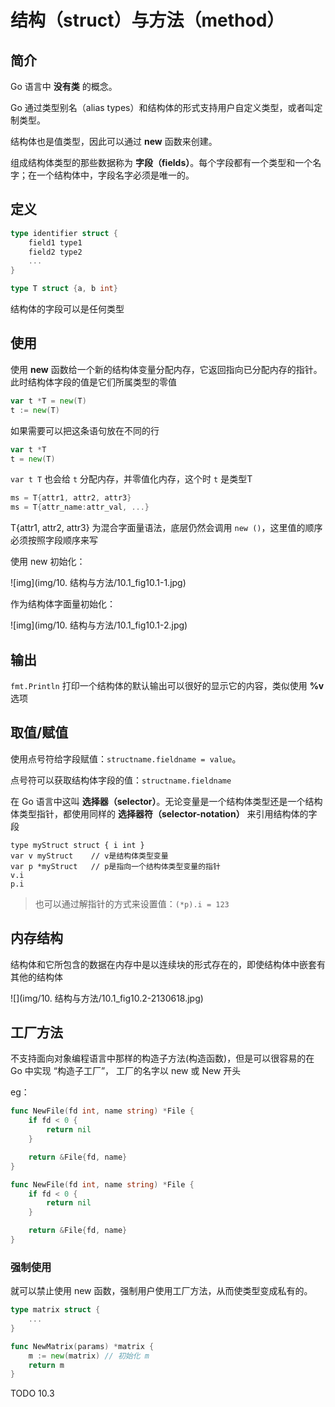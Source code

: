 # 结构（struct）与方法（method）

## 简介

Go 语言中 **没有类** 的概念。

Go 通过类型别名（alias types）和结构体的形式支持用户自定义类型，或者叫定制类型。

结构体也是值类型，因此可以通过 **new** 函数来创建。

组成结构体类型的那些数据称为 **字段（fields）**。每个字段都有一个类型和一个名字；在一个结构体中，字段名字必须是唯一的。

## 定义

```go
type identifier struct {
    field1 type1
    field2 type2
    ...
}

type T struct {a, b int}
```

结构体的字段可以是任何类型

## 使用

使用 **new** 函数给一个新的结构体变量分配内存，它返回指向已分配内存的指针。此时结构体字段的值是它们所属类型的零值

```go
var t *T = new(T)
t := new(T)
```

如果需要可以把这条语句放在不同的行

```go
var t *T
t = new(T)
```

`var t T` 也会给 `t` 分配内存，并零值化内存，这个时 `t` 是类型T

```go
ms = T{attr1, attr2, attr3}
ms = T{attr_name:attr_val, ...}
```

T{attr1, attr2, attr3} 为混合字面量语法，底层仍然会调用 `new ()`，这里值的顺序必须按照字段顺序来写

使用 new 初始化：

![img](img/10. 结构与方法/10.1_fig10.1-1.jpg)

作为结构体字面量初始化：

![img](img/10. 结构与方法/10.1_fig10.1-2.jpg)

## 输出

 `fmt.Println` 打印一个结构体的默认输出可以很好的显示它的内容，类似使用 **%v** 选项

## 取值/赋值

使用点号符给字段赋值：`structname.fieldname = value`。

点号符可以获取结构体字段的值：`structname.fieldname`

在 Go 语言中这叫 **选择器（selector）**。无论变量是一个结构体类型还是一个结构体类型指针，都使用同样的 **选择器符（selector-notation）** 来引用结构体的字段

```
type myStruct struct { i int }
var v myStruct    // v是结构体类型变量
var p *myStruct   // p是指向一个结构体类型变量的指针
v.i
p.i
```

> 也可以通过解指针的方式来设置值：`(*p).i = 123`

## 内存结构

结构体和它所包含的数据在内存中是以连续块的形式存在的，即使结构体中嵌套有其他的结构体

![](img/10. 结构与方法/10.1_fig10.2-2130618.jpg)

## 工厂方法

不支持面向对象编程语言中那样的构造子方法(构造函数)，但是可以很容易的在 Go 中实现 “构造子工厂”， 工厂的名字以 new 或 New 开头

eg：

```go
func NewFile(fd int, name string) *File {
    if fd < 0 {
        return nil
    }

    return &File{fd, name}
}

func NewFile(fd int, name string) *File {
    if fd < 0 {
        return nil
    }

    return &File{fd, name}
}
```

### 强制使用

就可以禁止使用 new 函数，强制用户使用工厂方法，从而使类型变成私有的。

```go
type matrix struct {
    ...
}

func NewMatrix(params) *matrix {
    m := new(matrix) // 初始化 m
    return m
}
```

TODO 10.3

